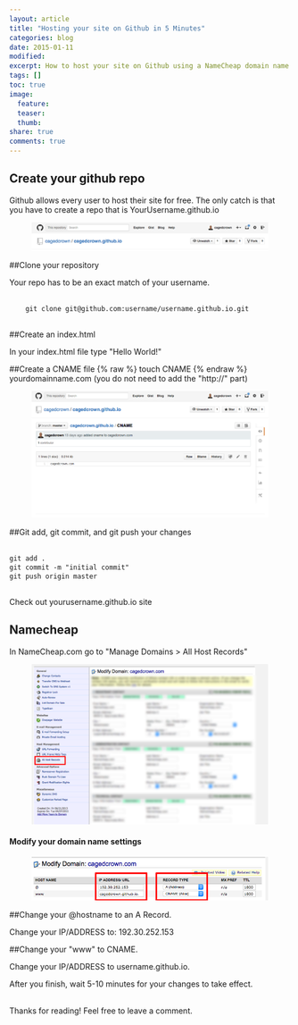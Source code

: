 ```yaml
---
layout: article
title: "Hosting your site on Github in 5 Minutes"
categories: blog
date: 2015-01-11
modified:
excerpt: How to host your site on Github using a NameCheap domain name in 5 Minutes or less.
tags: []
toc: true
image:
  feature: 
  teaser: 
  thumb:
share: true
comments: true
---
```




## Create your github repo

Github allows every user to host their site for free. The only catch is that you have to create a repo that is YourUsername.github.io

<figure>
    <img src="../../images/github_io.png"></a>
</figure>

##Clone your repository

Your repo has to be an exact match of your username.
<pre>
    <code>
    git clone git@github.com:username/username.github.io.git
    </code>
</pre>

##Create an index.html

In your index.html file type "Hello World!"

##Create a CNAME file
    {% raw %}
    touch CNAME
    {% endraw %}
yourdomainname.com (you do not need to add the "http://" part)
    </code>
</pre>
<figure>
    <img src="../../images/cname.png"></a>
</figure>

##Git add, git commit, and git push your changes
<pre>
    <code>
git add .
git commit -m "initial commit"
git push origin master
    </code>
</pre>
Check out yourusername.github.io site

## Namecheap
In NameCheap.com go to "Manage Domains > All Host Records"

<figure>
    <img src="../../images/all_host_records.png"></a>
</figure>

<h4>Modify your domain name settings</h4>

<figure>
    <img src="../../images/manage_domain.png"></a>
</figure>

##Change your @hostname to an A Record. 

Change your IP/ADDRESS to: 192.30.252.153

##Change your "www" to CNAME. 

Change your IP/ADDRESS to username.github.io.

After you finish, wait 5-10 minutes for your changes to take effect.

<br>
Thanks for reading! 
Feel free to leave a comment.
